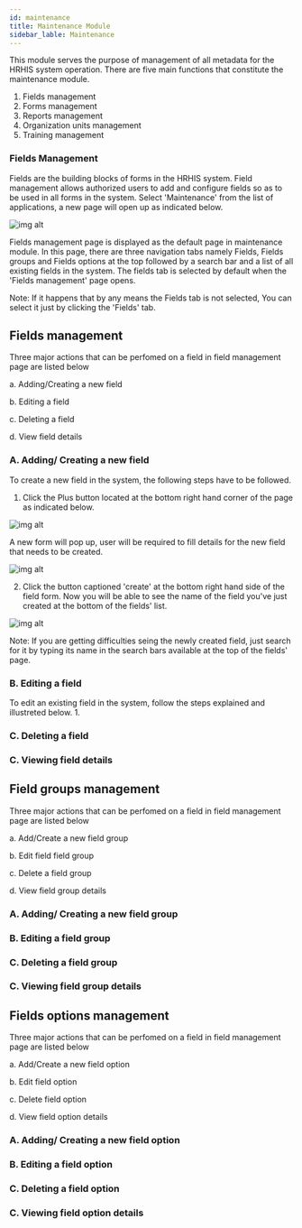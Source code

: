 ```yaml
---
id: maintenance
title: Maintenance Module
sidebar_lable: Maintenance
---
```


This module serves the purpose of management of all metadata for the HRHIS system operation. There are five main functions that constitute the maintenance module. 

1. Fields management
2. Forms management
3. Reports management
4. Organization units management
5. Training management

### Fields Management ###
Fields are the building blocks of forms in the HRHIS system. Field management allows authorized users to add and configure fields so as to be used in all forms in the system. Select 'Maintenance' from the list of applications, a new page will open up as indicated below.

![img alt](/images/maintenanceModule.png)

Fields management page is displayed as the default page in maintenance module. In this page, there are three navigation tabs namely Fields, Fields groups and Fields options at the top followed by a search bar and a list of all existing fields in the system. The fields tab is selected by default when the 'Fields management' page opens.

Note: If it happens that by any means the Fields tab is not selected, You can select it just by clicking the 'Fields' tab.

## Fields management ##

Three major actions that can be perfomed on a field in field management page are listed below

a. Adding/Creating a new field


b. Editing a field

c. Deleting a field

d. View field details

### A. Adding/ Creating a new field ###
To create a new field in the system, the following steps have to be followed.
1. Click the Plus button located at the bottom right hand corner of the page as indicated below. 

![img alt](/images/creatingNewField.png)

A new form will pop up, user will be required to fill details for the new field that needs to be created.

![img alt](/images/newFieldForm.png)

2. Click the button captioned 'create' at the bottom right hand side of the field form. Now you will be able to see the name of the field you've just created at the bottom of the fields' list.

![img alt](/images/NewFieldList.png)

Note: If you are getting difficulties seing the newly created field, just search for it by typing its name in the search bars available at the top of the fields' page.

### B. Editing a field ###

To edit an existing field in the system, follow the steps explained and illustreted below.
1.
### C. Deleting a field ###
### C. Viewing field details ###


## Field groups management ##

Three major actions that can be perfomed on a field in field management page are listed below

a. Add/Create a new field group

b. Edit field field group

c. Delete a field group

d. View field group details

### A. Adding/ Creating a new field group ###
### B. Editing a field group ###
### C. Deleting a field group ###
### C. Viewing field group details ###


## Fields options management ##

Three major actions that can be perfomed on a field in field management page are listed below

a. Add/Create a new field option

b. Edit field option

c. Delete field option

d. View field option details 

### A. Adding/ Creating a new field option ###
### B. Editing a field option ###
### C. Deleting a field option ###
### C. Viewing field option details ###



